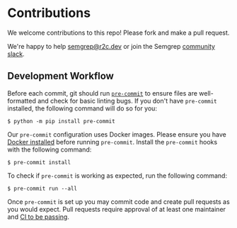 # Contributions

We welcome contributions to this repo! Please fork and make a pull request.

We're happy to help [semgrep@r2c.dev](mailto:semgrep@r2c.dev) or join the Semgrep [community slack](https://r2c.dev/slack).

## Development Workflow

Before each commit,
git should run [`pre-commit`](https://pre-commit.com/)
to ensure files are well-formatted
and check for basic linting bugs.
If you don't have `pre-commit` installed,
the following command will do so for you:

```
$ python -m pip install pre-commit
```

Our `pre-commit` configuration uses Docker images.
Please ensure you have [Docker installed](https://docs.docker.com/get-docker/)
before running `pre-commit`.
Install the `pre-commit` hooks with the following command:

```
$ pre-commit install
```

To check if `pre-commit` is working as expected,
run the following command:

```
$ pre-commit run --all
```

Once `pre-commit` is set up
you may commit code and create pull requests as you would expect.
Pull requests require approval of at least one maintainer
and [CI to be passing](https://github.com/returntocorp/semgrep-rules/actions).
